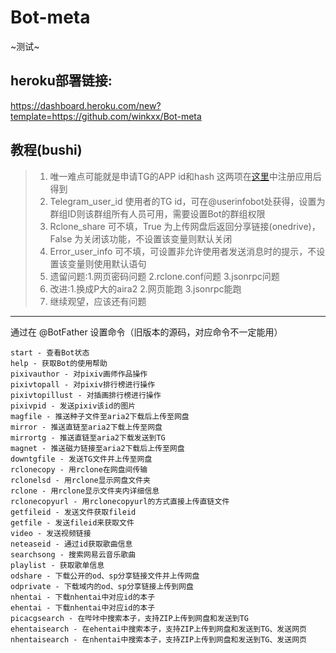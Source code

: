 # Bot-meta
~测试~
## heroku部署链接:
https://dashboard.heroku.com/new?template=https://github.com/winkxx/Bot-meta
## 教程(bushi)
> 1. 唯一难点可能就是申请TG的APP id和hash 这两项在[这里](https://my.telegram.org)中注册应用后得到
> 2. Telegram_user_id    使用者的TG id，可在@userinfobot处获得，设置为群组ID则该群组所有人员可用，需要设置Bot的群组权限
> 3. Rclone_share 可不填，True 为上传网盘后返回分享链接(onedrive)，False 为关闭该功能，不设置该变量则默认关闭
> 4. Error_user_info 可不填，可设置非允许使用者发送消息时的提示，不设置该变量则使用默认语句
> 5. 遗留问题:1.网页密码问题 2.rclone.conf问题 3.jsonrpc问题
> 6. 改进:1.换成P大的aira2 2.网页能跑 3.jsonrpc能跑
> 7. 继续观望，应该还有问题
---
通过在 @BotFather 设置命令（旧版本的源码，对应命令不一定能用）
```
start - 查看Bot状态
help - 获取Bot的使用帮助
pixivauthor - 对pixiv画师作品操作
pixivtopall - 对pixiv排行榜进行操作
pixivtopillust - 对插画排行榜进行操作
pixivpid - 发送pixiv该id的图片
magfile - 推送种子文件至aria2下载后上传至网盘
mirror - 推送直链至aria2下载上传至网盘
mirrortg - 推送直链至aria2下载发送到TG
magnet - 推送磁力链接至aria2下载后上传至网盘
downtgfile - 发送TG文件并上传至网盘
rclonecopy - 用rclone在网盘间传输
rclonelsd - 用rclone显示网盘文件夹
rclone - 用rclone显示文件夹内详细信息
rclonecopyurl - 用rclonecopyurl的方式直接上传直链文件
getfileid - 发送文件获取fileid
getfile - 发送fileid来获取文件
video - 发送视频链接
neteaseid - 通过id获取歌曲信息
searchsong - 搜索网易云音乐歌曲
playlist - 获取歌单信息
odshare - 下载公开的od、sp分享链接文件并上传网盘
odprivate - 下载域内的od、sp分享链接上传到网盘
nhentai - 下载nhentai中对应id的本子
ehentai - 下载nhentai中对应id的本子
picacgsearch - 在哔咔中搜索本子，支持ZIP上传到网盘和发送到TG
ehentaisearch - 在ehentai中搜索本子，支持ZIP上传到网盘和发送到TG、发送网页
nhentaisearch - 在nhentai中搜索本子，支持ZIP上传到网盘和发送到TG、发送网页
```

